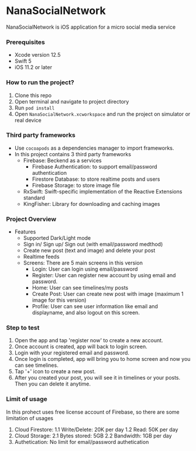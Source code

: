# NanaSocialNetwork

NanaSocialNetwork is iOS application for a micro social media service

### Prerequisites
- Xcode version 12.5
- Swift 5
- iOS 11.2 or later

### How to run the project?
1. Clone this repo
2. Open terminal and navigate to project directory
3. Run `pod install`
4. Open `NanaSocialNetwork.xcworkspace` and run the project on simulator or real device

### Third party frameworks
- Use `cocoapods` as a dependencies manager to import frameworks.
- In this project contains 3 third party frameworks
  - Firebase: Beckend as a services
    - Firebase Authentication: to support email/password authentication
    - Firestore Database: to store realtime posts and users
    - Firebase Storage: to store image file
  - RxSwift: Swift-specific implementation of the Reactive Extensions standard
  - KingFisher: Library for downloading and caching images

### Project Overview
- Features
  - Supported Dark/Light mode
  - Sign in/ Sign up/ Sign out (with email/password medthod)
  - Create new post (text and image) and delete your post
  - Realtime feeds
  - Screens: There are 5 main screens in this version
    - Login: User can login using email/password
    - Register: User can register new account by using email and password.
    - Home: User can see timelines/my posts
    - Create Post: User can create new post with image (maximum 1 image for this version)
    - Profile: User can see user information like email and displayname, and also logout on this screen.

### Step to test
1. Open the app and tap 'register now' to create a new account.
2. Once account is created, app will back to login screen.
3. Login with your registered email and password.
4. Once login is completed, app will bring you to home screen and now you can see timelines.
5. Tap '+' icon to create a new post.
6. After you created your post, you will see it in timelines or your posts. Then you can delete it anytime.

### Limit of usage
In this prohect uses free license account of Firebase, so there are some limitation of usages
1. Cloud Firestore:
  1.1 Write/Delete: 20K per day
  1.2 Read: 50K per day
2. Cloud Storage:
  2.1 Bytes stored: 5GB
  2.2 Bandwidth: 1GB per day
3. Authetication: No limit for email/password authetication

